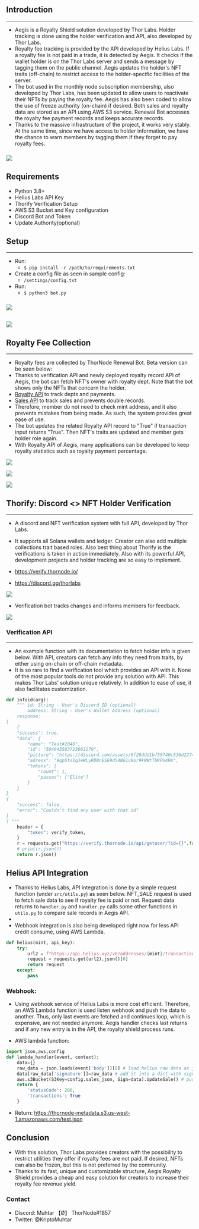 ## Introduction

-------------

- Aegis is a Royalty Shield solution developed by Thor Labs. Holder tracking is done using the holder verification and API, also developed by Thor Labs. 
- Royalty fee tracking is provided by the API developed by Helius Labs. If a royalty fee is not paid in a trade, it is detected by Aegis. It checks if the wallet holder is on the Thor Labs server and sends a message by tagging them on the public channel. Aegis updates the holder's NFT traits (off-chain) to restrict access to the holder-specific facilities of the server.
- The bot used in the monthly node subscription membership, also developed by Thor Labs, has been updated to allow users to reactivate their NFTs by paying the royalty fee. Aegis has also been coded to allow the use of freeze authority (on-chain) if desired. Both sales and royalty data are stored as an API using AWS S3 service. Renewal Bot accesses the royalty fee payment records and keeps accurate records.
- Thanks to the massive infrastructure of the project, it works very stably. At the same time, since we have access to holder information, we have the chance to warn members by tagging them if they forget to pay royalty fees.

###
![](https://cdn.discordapp.com/attachments/1016334190331035649/1050926818934407178/aegis_logo.png)
###
## Requirements
- Python 3.8+ 
- Helius Labs API Key
- Thorify Verification Setup
- AWS S3 Bucket and Key configuration
- Discord Bot and Token
- Update Authority(optional)

## Setup

-------------
- Run:
  - `$ pip install -r /path/to/requirements.txt`
- Create a config file as seen in sample config:
  - `/settings/config.txt`
- Run:
  - `$ python3 bot.py`
  ###
![](https://i.imgur.com/u1Yt42w.png)
##
![](https://i.imgur.com/Aq3OlH8.png)

## Royalty Fee Collection

-------------

- Royalty fees are collected by ThorNode Renewal Bot. Beta version can be seen below:
- Thanks to verification API and newly deployed royalty record API of Aegis, the bot can fetch NFT's owner with royalty dept. Note that the bot shows only the NFTs that concern the holder. 
- [Royalty API](https://thornode-metadata.s3.us-west-1.amazonaws.com/royalty.json) to track depts and payments.
- [Sales API](https://thornode-metadata.s3.us-west-1.amazonaws.com/sales.json) to track sales and prevents double records.
- Therefore, member do not need to check mint address, and it also prevents mistakes from being made. As such, the system provides great ease of use. 
- The bot updates the related Royalty API record to "True" if transaction input returns "True". Then NFT's traits are updated and member gets holder role again.
- With Royalty API of Aegis, many applications can be developed to keep royalty statistics such as royalty payment percentage. 

![](https://cdn.discordapp.com/attachments/1049652153062543380/1051604908765364224/image.png)

![](https://cdn.discordapp.com/attachments/1049652153062543380/1051605043649990766/image.png) 

![](https://cdn.discordapp.com/attachments/1049652153062543380/1051606611619233952/image.png)

##
## Thorify: Discord <> NFT Holder Verification 

-------------

- A discord and NFT verification system with full API, developed by Thor Labs.

- It supports all Solana wallets and ledger. Creator can also add multiple collections trait based roles. Also best thing about Thorify is the verifications is taken in action immediately. Also with its powerful API, development projects and holder tracking are so easy to implement.

- https://verify.thornode.io/
- https://discord.gg/thorlabs

![](https://i.imgur.com/O1ed6zs.png)

- Verification bot tracks changes and informs members for feedback. 

![](https://i.imgur.com/CZV9GAO.png)

### Verification API

-------------
- An example function with its documentation to fetch holder info is given below. With API, creators can fetch any info they need from traits, by either using on-chain or off-chain metadata. 
- It is so rare to find a verification tool which provides an API with it. None of the most popular tools do not provide any solution with API. This makes Thor Labs' solution unique relatively. In addition to ease of use, it also facilitates customization.



``` python
def infoid(arg):
    """ id: String - User's Discord ID (optional)
        address: String - User's Wallet Address (optional)
    response:
[
    {
    "success": true,
    "data": {
        "name": "Test#2040",
        "id": "504943583723061279",
        "picture": "https://discord.com/assets/6f26ddd1bf59740c536d2274bb834a05.png",
        "adress": "9qpSts1qJeWLyRDBnESE9d54N61v8or9kWWtTUKPU4RA",
        "tokens": {
            "count": 1,
            "passes": ["Elite"]
        }
    }
}
{
    "success": false,
    "error": "Couldn't find any user with that id"
}
] """
    header = {
        "token": verify_token,
    }
    r = requests.get("https://verify.thornode.io/api/getuser/?id={}".format(arg), headers=header)
    # print(r.json())
    return r.json()
```
## Helius API Integration

- Thanks to Helius Labs, API integration is done by a simple request function (under `src/utils.py`) as seen below. NFT_SALE request is used to fetch sale data to see if royalty fee is paid or not. Request data returns to `handler.py` and `handler.py` calls some other functions in `utils.py` to compare sale records in Aegis API.
- 
- Webhook integration is also being developed right now for less API credit consume, using AWS Lambda.

``` python
def helius(mint, api_key):
    try:
        url2 = f"https://api.helius.xyz/v0/addresses/{mint}/transactions?api-key={api_key}&commitment=confirmed&type=NFT_SALE"
        request = requests.get(url2).json()[0]
        return request
    except:
        pass
```
### Webhook:

- Using webhook service of Helius Labs is more cost efficient. Therefore, an AWS Lambda function is used listen webhook and push the data to another. Thus, only last events are fetched and continues loop, which is expensive, are not needed anymore. Aegis handler checks last returns and if any new entry is in the API, the royalty shield process runs. 

- AWS lambda function:

``` python
import json,aws,config
def lambda_handler(event, context):
    data={}
    raw_data = json.loads(event['body'])[0] # load helius raw data as json
    data[raw_data['signature']]=raw_data # add it into a dict with signature key
    aws.s3Bucket(S3Key=config.sales_json, Sign=data).UpdateSale() # push to AWS S3
    return {
        'statusCode': 200,
        'transactions': True
    }
```
- Return:
https://thornode-metadata.s3.us-west-1.amazonaws.com/test.json

## Conclusion 

- With this solution, Thor Labs provides creators with the possibility to restrict utilities they offer if royalty fees are not paid. If desired, NFTs can also be frozen, but this is not preferred by the community.
- Thanks to its fast, unique and customizable structure, Aegis:Royalty Shield provides a cheap and easy solution for creators to increase their royalty fee revenue yield.

### Contact 
- Discord: Muhtar 【Ø】 ThorNode#1857
- Twitter: @KriptoMuhtar
